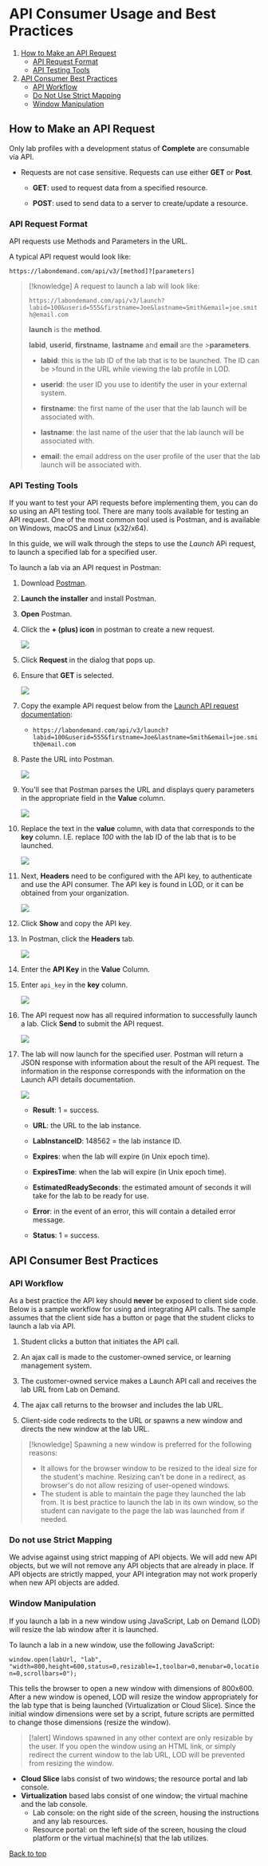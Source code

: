 # API Consumer Usage and Best Practices

1. [How to Make an API Request](#how-to-make-an-api-request)
    - [API Request Format](#api-request-format)
    - [API Testing Tools](#api-testing-tools)
1. [API Consumer Best Practices](#api-consumer-best-practices)
    - [API Workflow](#api-workflow)
    - [Do Not Use Strict Mapping](#do-not-use-strict-mapping)
    - [Window Manipulation](#how-to-make-an-api-request)

<!--
## How to Use and Set Up an API Consumer in Lab on Demand

To obtain API Consumer access, please [submit a support ticket](https://lod.one/help) for assistance.

If you already have API Consumer access, and would like to use an API consumer with Lab on Demand (LOD), you must configure the API on the lab profile, lab series, and the organization profile that will be used with API calls. For more information on how the API can be used, have a look at our [API Documentation](lod-api/lod-api-main.md). 

- **Lab Series**: The lab series must be published to the API consumer that will be used. By publishing a lab series to an API Consumer, that API Consumer will be able to launch any current and future lab profiles that belong to that series.

- **Lab Profile**: A lab profile must be associated with a lab series.

- **Organization Profile**: The API Consumer needs to be made available to the organization that will use it. This should be the same organization that the lab series and lab profile belong to. 


### Lab Series

The lab series must be published to the API consumer that will be used. By publishing a lab series to an API Consumer, that API Consumer will be able to launch any current and future lab profiles that belong to that series. 

To publish the Lab Series, please contact our Support team at https://lod.one/help.


### Lab Profile

A lab profile must be associated with a lab series, to use the lab profile with an API.

To associate your lab profile with a lab series:

1. Navigate to the **lab profile** you wish to use.
1. Click **Edit profile**.
1. One the **Basic Information** tab, click the Choose button next to Lab Series.
1. Enter the **name** of the lab series you wish to associate the lab profile with, and click **Search**. 
1. Select the lab series and click **Ok**.
1. Click **Save**.

### Organization Profile

The API Consumer needs to be made available to the organization that will use it. This should be the same organization that the lab series and lab profile belong to. 

To make the API Consumer available, please contact our Support team at https://lod.one/help.

Your API Consumer is now setup and is ready to use. If you would like to view the various ways you can interact with LOD via API, have a look at our [API Documentation](lod-api/lod-api-main.md).

-->

## How to Make an API Request

Only lab profiles with a development status of **Complete** are consumable via API. 

- Requests are not case sensitive. Requests can use either **GET** or **Post**. 

    - **GET**: used to request data from a specified resource.

    - **POST**: used to send data to a server to create/update a resource.

### API Request Format

API requests use Methods and Parameters in the URL.

A typical API request would look like:

`https://labondemand.com/api/v3/[method]?[parameters]`

>[!knowledge] A request to launch a lab will look like:
>
>`https://labondemand.com/api/v3/launch?labid=100&userid=555&firstname=Joe&lastname=Smith&email=joe.smith@email.com`
>
>
>
>**launch** is the **method**.
>
>**labid**, **userid**, **firstname**, **lastname** and **email** are the >**parameters**.
>
>- **labid**: this is the lab ID of the lab that is to be launched. The ID can be >found in the URL while viewing the lab profile in LOD. 
>
>- **userid**: the user ID you use to identify the user in your external system.
>
>- **firstname**: the first name of the user that the lab launch will be associated with. 
>
>- **lastname**: the last name of the user that the lab launch will be associated with. 
>
>- **email**: the email address on the user profile of the user that the lab launch will be associated with. 

### API Testing Tools

If you want to test your API requests before implementing them, you can do so using an API testing tool. There are many tools available for testing an API request. One of the most common tool used is Postman, and is available on Windows, macOS and Linux (x32/x64).

In this guide, we will walk through the steps to use the _Launch_ APi request, to launch a specified lab for a specified user.

To launch a lab via an API request in Postman:

1. Download [Postman](https://www.getpostman.com/downloads/).

1. **Launch the installer** and install Postman.

1. **Open** Postman.

1. Click the **+ (plus) icon** in postman to create a new request. 

    ![](images/postman-new-button.png)

1. Click **Request** in the dialog that pops up.

1. Ensure that **GET** is selected. 

    ![](images/get-selected.png)

1. Copy the example API request below from the [Launch API request documentation](https://docs.learnondemandsystems.com/lod/lod-api/lod-api-launch.md):

    - `https://labondemand.com/api/v3/launch?labid=100&userid=555&firstname=Joe&lastname=Smith&email=joe.smith@email.com`

1. Paste the URL into Postman.

    ![](images/enter-request-url-postman.png)

1. You'll see that Postman parses the URL and displays query parameters in the appropriate field in the **Value** column.

    ![](images/query-params.png)

1. Replace the text in the **value** column, with data that corresponds to the **key** column. I.E. replace _100_ with the lab ID of the lab that is to be launched.

    ![](images/completed-replaced-date-postman.png)

1. Next, **Headers** need to be configured with the API key, to authenticate and use the API consumer. The API key is found in LOD, or it can be obtained from your organization. 

    ![](images/api-key-in-lod.png)

1. Click **Show** and copy the API key. 

1. In Postman, click the **Headers** tab.

    ![](images/headers-tab.png)

1. Enter the **API Key** in the **Value** Column.

1. Enter `api_key` in the **key** column. 

    ![](images/api-key-entered-in-postman.png)

1. The API request now has all required information to successfully launch a lab. Click **Send** to submit the API request.

    ![](images/send-button.png)

1. The lab will now launch for the specified user. Postman will return a JSON response with information about the result of the API request. The information in the response corresponds with the information on the Launch API details documentation. 

    ![](images/api-json-response.png)

    - **Result**: 1 = success.

    - **URL**: the URL to the lab instance.

    - **LabInstanceID**: 148562 = the lab instance ID.

    - **Expires**: when the lab will expire (in Unix epoch time).

    - **ExpiresTime**: when the lab will expire (in Unix epoch time).

    - **EstimatedReadySeconds**: the estimated amount of seconds it will take for the lab to be ready for use.

    - **Error**: in the event of an error, this will contain a detailed error message.

    - **Status**: 1 = success.

## API Consumer Best Practices

### API Workflow

As a best practice the API key should **never** be exposed to client side code. Below is a sample workflow for using and integrating API calls. The sample assumes that the client side has a button or page that the student clicks to launch a lab via API. 

1. Student clicks a button that initiates the API call. 

1. An ajax call is made to the customer-owned service, or learning management system.

1. The customer-owned service makes a Launch API call and receives the lab URL from Lab on Demand. 

1. The ajax call returns to the browser and includes the lab URL.

1. Client-side code redirects to the URL or spawns a new window and directs the new window at the lab URL. 

>[!knowledge] Spawning a new window is preferred for the following reasons:
> - It allows for the browser window to be resized to the ideal size for the student's machine. Resizing can't be done in a redirect, as browser's do not allow resizing of user-opened windows. 
> - The student is able to maintain the page they launched the lab from. It is best practice to launch the lab in its own window, so the student can navigate to the page the lab was launched from if needed. 

### Do not use Strict Mapping

We advise against using strict mapping of API objects. We will add new API objects, but we will not remove any API objects that are already in place. If API objects are strictly mapped, your API integration may not work properly when new API objects are added.

### Window Manipulation

If you launch a lab in a new window using JavaScript, Lab on Demand (LOD) will resize the lab window after it is launched. 

To launch a lab in a new window, use the following JavaScript:
    
<code>window.open(labUrl, "lab", "width=800,height=600,status=0,resizable=1,toolbar=0,menubar=0,location=0,scrollbars=0");</code>

This tells the browser to open a new window with dimensions of 800x600. After a new window is opened, LOD will resize the window appropriately for the lab type that is being launched (Virtualization or Cloud Slice). Since the initial window dimensions were set by a script, future scripts are permitted to change those dimensions (resize the window). 

>[!alert] Windows spawned in any other context are only resizable by the user. If you open the window using an HTML link, or simply redirect the current window to the lab URL, LOD will be prevented from resizing the window.

- **Cloud Slice** labs consist of two windows; the resource portal and lab console. 
- **Virtualization** based labs consist of one window; the virtual machine and the lab console. 
    - Lab console: on the right side of the screen, housing the instructions and any lab resources. 
    - Resource portal: on the left side of the screen, housing the cloud platform or the virtual machine(s) that the lab utilizes. 

[Back to top](#api-consumer-usage-and-best-practices)
